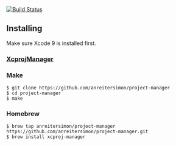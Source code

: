 [![Build Status](https://travis-ci.org/anreitersimon/project-manager.svg?branch=master)](https://travis-ci.org/anreitersimon/project-manager)

## Installing
Make sure Xcode 9 is installed first.

### [XcprojManager](https://github.com/anreitersimon/project-manager)

### Make

```
$ git clone https://github.com/anreitersimon/project-manager
$ cd project-manager
$ make
```

### Homebrew

```
$ brew tap anreitersimon/project-manager https://github.com/anreitersimon/project-manager.git
$ brew install xcproj-manager
```

